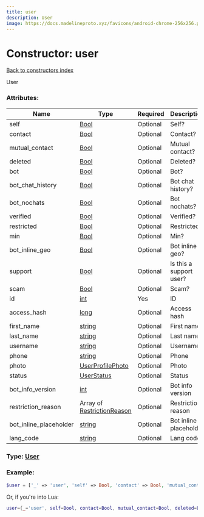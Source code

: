 ```yaml
---
title: user
description: User
image: https://docs.madelineproto.xyz/favicons/android-chrome-256x256.png
---
```

# Constructor: user  
[Back to constructors index](index.md)



User

### Attributes:

| Name     |    Type       | Required | Description |
|----------|---------------|----------|-------------|
|self|[Bool](../types/Bool.md) | Optional|Self?|
|contact|[Bool](../types/Bool.md) | Optional|Contact?|
|mutual\_contact|[Bool](../types/Bool.md) | Optional|Mutual contact?|
|deleted|[Bool](../types/Bool.md) | Optional|Deleted?|
|bot|[Bool](../types/Bool.md) | Optional|Bot?|
|bot\_chat\_history|[Bool](../types/Bool.md) | Optional|Bot chat history?|
|bot\_nochats|[Bool](../types/Bool.md) | Optional|Bot nochats?|
|verified|[Bool](../types/Bool.md) | Optional|Verified?|
|restricted|[Bool](../types/Bool.md) | Optional|Restricted?|
|min|[Bool](../types/Bool.md) | Optional|Min?|
|bot\_inline\_geo|[Bool](../types/Bool.md) | Optional|Bot inline geo?|
|support|[Bool](../types/Bool.md) | Optional|Is this a support user?|
|scam|[Bool](../types/Bool.md) | Optional|Scam?|
|id|[int](../types/int.md) | Yes|ID|
|access\_hash|[long](../types/long.md) | Optional|Access hash|
|first\_name|[string](../types/string.md) | Optional|First name|
|last\_name|[string](../types/string.md) | Optional|Last name|
|username|[string](../types/string.md) | Optional|Username|
|phone|[string](../types/string.md) | Optional|Phone|
|photo|[UserProfilePhoto](../types/UserProfilePhoto.md) | Optional|Photo|
|status|[UserStatus](../types/UserStatus.md) | Optional|Status|
|bot\_info\_version|[int](../types/int.md) | Optional|Bot info version|
|restriction\_reason|Array of [RestrictionReason](../types/RestrictionReason.md) | Optional|Restriction reason|
|bot\_inline\_placeholder|[string](../types/string.md) | Optional|Bot inline placeholder|
|lang\_code|[string](../types/string.md) | Optional|Lang code|



### Type: [User](../types/User.md)


### Example:

```php
$user = ['_' => 'user', 'self' => Bool, 'contact' => Bool, 'mutual_contact' => Bool, 'deleted' => Bool, 'bot' => Bool, 'bot_chat_history' => Bool, 'bot_nochats' => Bool, 'verified' => Bool, 'restricted' => Bool, 'min' => Bool, 'bot_inline_geo' => Bool, 'support' => Bool, 'scam' => Bool, 'id' => int, 'access_hash' => long, 'first_name' => 'string', 'last_name' => 'string', 'username' => 'string', 'phone' => 'string', 'photo' => UserProfilePhoto, 'status' => UserStatus, 'bot_info_version' => int, 'restriction_reason' => [RestrictionReason, RestrictionReason], 'bot_inline_placeholder' => 'string', 'lang_code' => 'string'];
```  


Or, if you're into Lua:

```lua
user={_='user', self=Bool, contact=Bool, mutual_contact=Bool, deleted=Bool, bot=Bool, bot_chat_history=Bool, bot_nochats=Bool, verified=Bool, restricted=Bool, min=Bool, bot_inline_geo=Bool, support=Bool, scam=Bool, id=int, access_hash=long, first_name='string', last_name='string', username='string', phone='string', photo=UserProfilePhoto, status=UserStatus, bot_info_version=int, restriction_reason={RestrictionReason}, bot_inline_placeholder='string', lang_code='string'}

```


